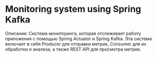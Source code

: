 # Monitoring system using Spring Kafka

Описание:
Система мониторинга, которая отслеживает работу приложения с помощью Spring Actuator и Spring Kafka. Эта система включает в себя Producer для отправки метрик, Consumer для их обработки и анализа, а также REST API для просмотра метрик.
